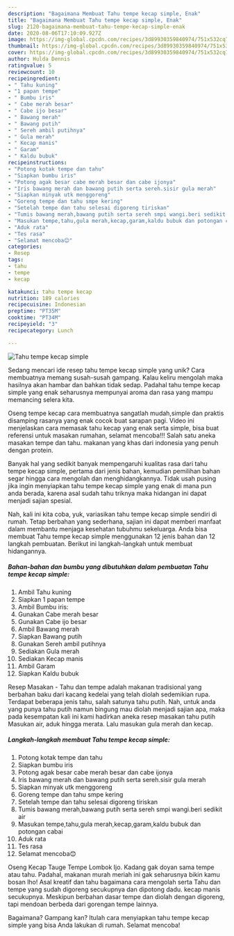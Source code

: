 ```yaml
---
description: "Bagaimana Membuat Tahu tempe kecap simple, Enak"
title: "Bagaimana Membuat Tahu tempe kecap simple, Enak"
slug: 2120-bagaimana-membuat-tahu-tempe-kecap-simple-enak
date: 2020-08-06T17:10:09.927Z
image: https://img-global.cpcdn.com/recipes/3d89930359840974/751x532cq70/tahu-tempe-kecap-simple-foto-resep-utama.jpg
thumbnail: https://img-global.cpcdn.com/recipes/3d89930359840974/751x532cq70/tahu-tempe-kecap-simple-foto-resep-utama.jpg
cover: https://img-global.cpcdn.com/recipes/3d89930359840974/751x532cq70/tahu-tempe-kecap-simple-foto-resep-utama.jpg
author: Hulda Dennis
ratingvalue: 5
reviewcount: 10
recipeingredient:
- " Tahu kuning"
- "1 papan tempe"
- " Bumbu iris"
- " Cabe merah besar"
- " Cabe ijo besar"
- " Bawang merah"
- " Bawang putih"
- " Sereh ambil putihnya"
- " Gula merah"
- " Kecap manis"
- " Garam"
- " Kaldu bubuk"
recipeinstructions:
- "Potong kotak tempe dan tahu"
- "Siapkan bumbu iris"
- "Potong agak besar cabe merah besar dan cabe ijonya"
- "Iris bawang merah dan bawang putih serta sereh.sisir gula merah"
- "Siapkan minyak utk menggoreng"
- "Goreng tempe dan tahu smpe kering"
- "Setelah tempe dan tahu selesai digoreng tiriskan"
- "Tumis bawang merah,bawang putih serta sereh smpi wangi.beri sedikit air"
- "Masukan tempe,tahu,gula merah,kecap,garam,kaldu bubuk dan potongan cabai"
- "Aduk rata"
- "Tes rasa"
- "Selamat mencoba😊"
categories:
- Resep
tags:
- tahu
- tempe
- kecap

katakunci: tahu tempe kecap 
nutrition: 189 calories
recipecuisine: Indonesian
preptime: "PT35M"
cooktime: "PT34M"
recipeyield: "3"
recipecategory: Lunch

---
```



![Tahu tempe kecap simple](https://img-global.cpcdn.com/recipes/3d89930359840974/751x532cq70/tahu-tempe-kecap-simple-foto-resep-utama.jpg)

Sedang mencari ide resep tahu tempe kecap simple yang unik? Cara membuatnya memang susah-susah gampang. Kalau keliru mengolah maka hasilnya akan hambar dan bahkan tidak sedap. Padahal tahu tempe kecap simple yang enak seharusnya mempunyai aroma dan rasa yang mampu memancing selera kita.

Oseng tempe kecap cara membuatnya sangatlah mudah,simple dan praktis disamping rasanya yang enak cocok buat sarapan pagi. Video ini menjelaskan cara memasak tahu kecap yang enak serta simple, bisa buat referensi untuk masakan rumahan, selamat mencoba!!! Salah satu aneka masakan tempe dan tahu. makanan yang khas dari indonesia yang penuh dengan protein.

Banyak hal yang sedikit banyak mempengaruhi kualitas rasa dari tahu tempe kecap simple, pertama dari jenis bahan, kemudian pemilihan bahan segar hingga cara mengolah dan menghidangkannya. Tidak usah pusing jika ingin menyiapkan tahu tempe kecap simple yang enak di mana pun anda berada, karena asal sudah tahu triknya maka hidangan ini dapat menjadi sajian spesial.


Nah, kali ini kita coba, yuk, variasikan tahu tempe kecap simple sendiri di rumah. Tetap berbahan yang sederhana, sajian ini dapat memberi manfaat dalam membantu menjaga kesehatan tubuhmu sekeluarga. Anda bisa membuat Tahu tempe kecap simple menggunakan 12 jenis bahan dan 12 langkah pembuatan. Berikut ini langkah-langkah untuk membuat hidangannya.

<!--inarticleads1-->

##### Bahan-bahan dan bumbu yang dibutuhkan dalam pembuatan Tahu tempe kecap simple:

1. Ambil  Tahu kuning
1. Siapkan 1 papan tempe
1. Ambil  Bumbu iris:
1. Gunakan  Cabe merah besar
1. Gunakan  Cabe ijo besar
1. Ambil  Bawang merah
1. Siapkan  Bawang putih
1. Gunakan  Sereh ambil putihnya
1. Sediakan  Gula merah
1. Sediakan  Kecap manis
1. Ambil  Garam
1. Siapkan  Kaldu bubuk


Resep Masakan - Tahu dan tempe adalah makanan tradisional yang berbahan baku dari kacang kedelai yang telah diolah sedemikian rupa. Terdapat beberapa jenis tahu, salah satunya tahu putih. Nah, untuk anda yang punya tahu putih namun bingung mau diolah menjadi sajian apa, maka pada kesempatan kali ini kami hadirkan aneka resep masakan tahu putih Masukan air, aduk hingga merata. Lalu masukan gula merah dan kecap. 

<!--inarticleads2-->

##### Langkah-langkah membuat Tahu tempe kecap simple:

1. Potong kotak tempe dan tahu
1. Siapkan bumbu iris
1. Potong agak besar cabe merah besar dan cabe ijonya
1. Iris bawang merah dan bawang putih serta sereh.sisir gula merah
1. Siapkan minyak utk menggoreng
1. Goreng tempe dan tahu smpe kering
1. Setelah tempe dan tahu selesai digoreng tiriskan
1. Tumis bawang merah,bawang putih serta sereh smpi wangi.beri sedikit air
1. Masukan tempe,tahu,gula merah,kecap,garam,kaldu bubuk dan potongan cabai
1. Aduk rata
1. Tes rasa
1. Selamat mencoba😊


Oseng Kecap Tauge Tempe Lombok Ijo. Kadang gak doyan sama tempe atau tahu. Padahal, makanan murah meriah ini gak seharusnya bikin kamu bosan lho! Asal kreatif dan tahu bagaimana cara mengolah serta Tahu dan tempe yang sudah digoreng secukupnya dan dipotong dadu. kecap manis secukupnya. Meskipun berbahan dasar tempe dan diolah dengan digoreng, tapi mendoan berbeda dari gorengan tempe lainnya. 

Bagaimana? Gampang kan? Itulah cara menyiapkan tahu tempe kecap simple yang bisa Anda lakukan di rumah. Selamat mencoba!
